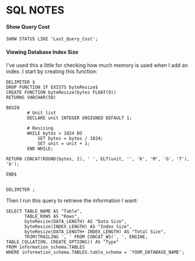 # SQL NOTES


#### Show Query Cost

```
SHOW STATUS LIKE 'Last_Query_Cost';
```

#### Viewing Database Index Size


I've used this a little for checking how much memory is used when I add an index.
I start by creating this function:


```
DELIMITER $
DROP FUNCTION IF EXISTS byteResize$
CREATE FUNCTION byteResize(bytes FLOAT(9))
RETURNS VARCHAR(50)

BEGIN
        # Unit list
        DECLARE unit INTEGER UNSIGNED DEFAULT 1;

        # Resizing
        WHILE bytes > 1024 DO
            SET bytes = bytes / 1024;
            SET unit = unit + 1;
        END WHILE;

RETURN CONCAT(ROUND(bytes, 2), ' ', ELT(unit, '', 'K', 'M', 'G', 'T'), 'b');

END$


DELIMITER ;
```

Then I run this query to retrieve the information I want:


```
SELECT TABLE_NAME AS "Table",
       TABLE_ROWS AS "Rows",
       byteResize(DATA_LENGTH) AS "Data Size",
       byteResize(INDEX_LENGTH) AS "Index Size",
       byteResize(DATA_LENGTH+ INDEX_LENGTH) AS "Total Size",
       TRIM(TRAILING ', ' FROM CONCAT_WS(', ', ENGINE, TABLE_COLLATION, CREATE_OPTIONS)) AS "Type"
FROM information_schema.TABLES
WHERE information_schema.TABLES.table_schema = 'YOUR_DATABASE_NAME';
```
